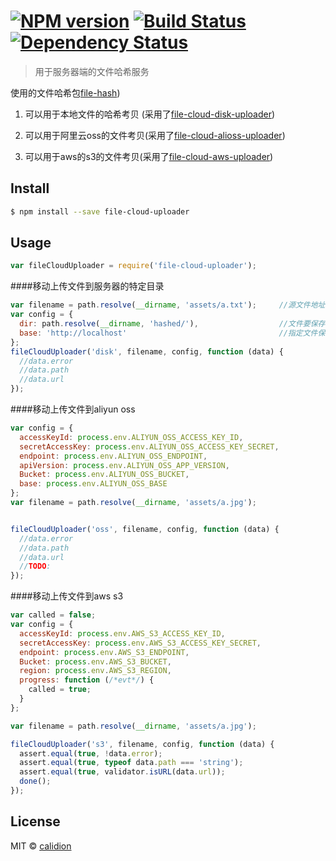 #  [![NPM version][npm-image]][npm-url] [![Build Status][travis-image]][travis-url] [![Dependency Status][daviddm-image]][daviddm-url]

> 用于服务器端的文件哈希服务

使用的文件哈希包[file-hash](https://github.com/file-cloud/file-hash))

1. 可以用于本地文件的哈希考贝 (采用了[file-cloud-disk-uploader](https://github.com/file-cloud/file-cloud-disk-uploader)) 

2. 可以用于阿里云oss的文件考贝(采用了[file-cloud-alioss-uploader](https://github.com/file-cloud/file-cloud-alioss-uploader)) 

3. 可以用于aws的s3的文件考贝(采用了[file-cloud-aws-uploader](https://github.com/file-cloud/file-cloud-aws-uploader)) 




## Install

```sh
$ npm install --save file-cloud-uploader
```


## Usage

```js
var fileCloudUploader = require('file-cloud-uploader');
```


####移动上传文件到服务器的特定目录


```js
var filename = path.resolve(__dirname, 'assets/a.txt');     //源文件地址
var config = {
  dir: path.resolve(__dirname, 'hashed/'),                  //文件要保存的地址
  base: 'http://localhost'                                  //指定文件保存后的域名地址，加上文件名组成可访问的文件地址
};
fileCloudUploader('disk', filename, config, function (data) {
  //data.error
  //data.path
  //data.url
});
```

####移动上传文件到aliyun oss

```js
var config = {
  accessKeyId: process.env.ALIYUN_OSS_ACCESS_KEY_ID,
  secretAccessKey: process.env.ALIYUN_OSS_ACCESS_KEY_SECRET,
  endpoint: process.env.ALIYUN_OSS_ENDPOINT,
  apiVersion: process.env.ALIYUN_OSS_APP_VERSION,
  Bucket: process.env.ALIYUN_OSS_BUCKET,
  base: process.env.ALIYUN_OSS_BASE
};
var filename = path.resolve(__dirname, 'assets/a.jpg');


fileCloudUploader('oss', filename, config, function (data) {
  //data.error
  //data.path
  //data.url
  //TODO:
});
```

####移动上传文件到aws s3

```js
var called = false;
var config = {
  accessKeyId: process.env.AWS_S3_ACCESS_KEY_ID,
  secretAccessKey: process.env.AWS_S3_ACCESS_KEY_SECRET,
  endpoint: process.env.AWS_S3_ENDPOINT,
  Bucket: process.env.AWS_S3_BUCKET,
  region: process.env.AWS_S3_REGION,
  progress: function (/*evt*/) {
    called = true;
  }
};

var filename = path.resolve(__dirname, 'assets/a.jpg');

fileCloudUploader('s3', filename, config, function (data) {
  assert.equal(true, !data.error);
  assert.equal(true, typeof data.path === 'string');
  assert.equal(true, validator.isURL(data.url));
  done();
});
```


## License

MIT © [calidion](blog.3gcnbeta.com)


[npm-image]: https://badge.fury.io/js/file-cloud-uploader.svg
[npm-url]: https://npmjs.org/package/file-cloud-uploader
[travis-image]: https://travis-ci.org/file-cloud/file-cloud-uploader.svg?branch=master
[travis-url]: https://travis-ci.org/file-cloud/file-cloud-uploader
[daviddm-image]: https://david-dm.org/file-cloud/file-cloud-uploader.svg?theme=shields.io
[daviddm-url]: https://david-dm.org/file-cloud/file-cloud-uploader

